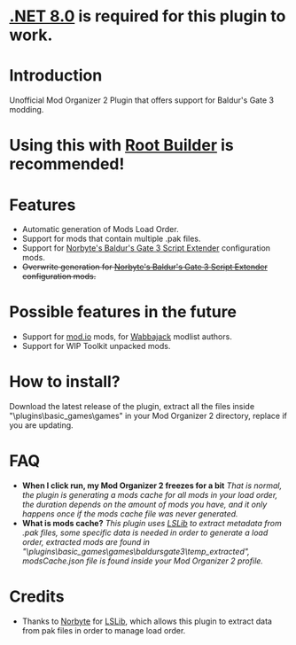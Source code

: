 
# [.NET 8.0](https://dotnet.microsoft.com/en-us/download/dotnet/thank-you/runtime-desktop-8.0.3-windows-x64-installer) is required for this plugin to work.

# Introduction
Unofficial Mod Organizer 2 Plugin that offers support for Baldur's Gate 3 modding.

# Using this with [Root Builder](https://www.nexusmods.com/skyrimspecialedition/mods/31720) is recommended!

# Features
- Automatic generation of Mods Load Order.
- Support for mods that contain multiple .pak files.
- Support for [Norbyte's Baldur's Gate 3 Script Extender](https://github.com/Norbyte/bg3se) configuration mods.
- ~~Overwrite generation for [Norbyte's Baldur's Gate 3 Script Extender](https://github.com/Norbyte/bg3se) configuration mods.~~

# Possible features in the future
- Support for [mod.io](https://mod.io/g/baldursgate3) mods, for [Wabbajack](https://www.wabbajack.org/) modlist authors.
- Support for WIP Toolkit unpacked mods.

# How to install?
Download the latest release of the plugin, extract all the files inside "\plugins\basic_games\games" in your Mod Organizer 2 directory, replace if you are updating.

# FAQ
- **When I click run, my Mod Organizer 2 freezes for a bit**
*That is normal, the plugin is generating a mods cache for all mods in your load order, the duration depends on the amount of mods you have, and it only happens once if the mods cache file was never generated.*
- **What is mods cache?**
*This plugin uses [LSLib](https://github.com/Norbyte/lslib) to extract metadata from .pak files, some specific data is needed in order to generate a load order, extracted mods are found in "\plugins\basic_games\games\baldursgate3\temp_extracted", modsCache.json file is found inside your Mod Organizer 2 profile.*


# Credits
- Thanks to [Norbyte](https://github.com/Norbyte) for [LSLib](https://github.com/Norbyte/lslib), which allows this plugin to extract data from pak files in order to manage load order.


 

